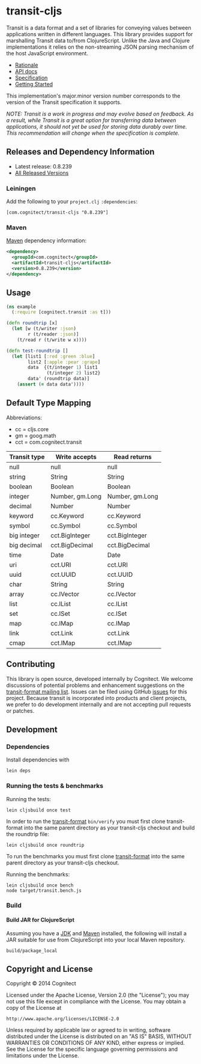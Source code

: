# transit-cljs

Transit is a data format and a set of libraries for conveying values between
applications written in different languages. This library provides support for
marshalling Transit data to/from ClojureScript. Unlike the Java and Clojure
implementations it relies on the non-streaming JSON parsing mechanism of the
host JavaScript environment.

* [Rationale](http://blog.cognitect.com/blog/2014/7/22/transit)
* [API docs](http://cognitect.github.io/transit-cljs/)
* [Specification](http://github.com/cognitect/transit-format)
* [Getting Started](http://github.com/cognitect/transit-cljs/wiki/Getting-Started)

This implementation's major.minor version number corresponds to the version of
the Transit specification it supports.

_NOTE: Transit is a work in progress and may evolve based on feedback.
As a result, while Transit is a great option for transferring data
between applications, it should not yet be used for storing data
durably over time. This recommendation will change when the
specification is complete._ 

## Releases and Dependency Information

* Latest release: 0.8.239
* [All Released Versions](http://search.maven.org/#search%7Cgav%7C1%7Cg%3A%22com.cognitect%22%20AND%20a%3A%22transit-cljs%22)

### Leiningen

Add the following to your `project.clj` `:dependencies`:

```
[com.cognitect/transit-cljs "0.8.239"]
```

### Maven

[Maven](http://maven.apache.org/) dependency information:

```xml
<dependency>
  <groupId>com.cognitect</groupId>
  <artifactId>transit-cljs</artifactId>
  <version>0.8.239</version>
</dependency>
```

## Usage

```clojure
(ns example
  (:require [cognitect.transit :as t]))

(defn roundtrip [x]
  (let [w (t/writer :json)
        r (t/reader :json)]
    (t/read r (t/write w x))))

(defn test-roundtrip []
  (let [list1 [:red :green :blue]
        list2 [:apple :pear :grape]
        data  {(t/integer 1) list1
               (t/integer 2) list2}
        data' (roundtrip data)]
    (assert (= data data'))))
```

## Default Type Mapping

Abbreviations:
* cc = cljs.core
* gm = goog.math
* cct = com.cognitect.transit

|Transit type|Write accepts|Read returns|
|------------|-------------|------------|
|null|null|null|
|string|String|String|
|boolean|Boolean|Boolean|
|integer|Number, gm.Long|Number, gm.Long|
|decimal|Number|Number|
|keyword|cc.Keyword|cc.Keyword|
|symbol|cc.Symbol|cc.Symbol|
|big integer|cct.BigInteger|cct.BigInteger|
|big decimal|cct.BigDecimal|cct.BigDecimal|
|time|Date|Date|
|uri|cct.URI|cct.URI|
|uuid|cct.UUID|cct.UUID|
|char|String|String|
|array|cc.IVector|cc.IVector|
|list|cc.IList|cc.IList|
|set|cc.ISet|cc.ISet|
|map|cc.IMap|cc.IMap|
|link|cct.Link|cct.Link|
|cmap|cct.IMap|cct.IMap|

## Contributing 

This library is open source, developed internally by Cognitect. We welcome
discussions of potential problems and enhancement suggestions on the
[transit-format mailing
list](https://groups.google.com/forum/#!forum/transit-format). Issues can be
filed using GitHub [issues](https://github.com/cognitect/transit-cljs/issues)
for this project. Because transit is incorporated into products and client
projects, we prefer to do development internally and are not accepting pull
requests or patches.

## Development

### Dependencies

Install dependencies with

```
lein deps
```

### Running the tests & benchmarks

Running the tests:

```
lein cljsbuild once test
```

In order to run the [transit-format](https://github.com/cognitect/transit-format) 
`bin/verify` you must first clone transit-format into the same parent directory 
as your transit-cljs checkout and build the roundtrip file:

```
lein cljsbuild once roundtrip
```

To run the benchmarks you must first clone 
[transit-format](https://github.com/cognitect/transit-format) into the same
parent directory as your transit-cljs checkout. 

Running the benchmarks:

```
lein cljsbuild once bench
node target/transit.bench.js
```

### Build

#### Build JAR for ClojureScript

Assuming you have a
[JDK](http://www.oracle.com/technetwork/java/javaee/downloads/java-ee-sdk-6u3-jdk-7u1-downloads-523391.html)
and [Maven](http://maven.apache.org) installed, the following will
install a JAR suitable for use from ClojureScript into your local
Maven repository.

```
build/package_local
```

## Copyright and License

Copyright © 2014 Cognitect

Licensed under the Apache License, Version 2.0 (the "License");
you may not use this file except in compliance with the License.
You may obtain a copy of the License at

    http://www.apache.org/licenses/LICENSE-2.0

Unless required by applicable law or agreed to in writing, software
distributed under the License is distributed on an "AS IS" BASIS,
WITHOUT WARRANTIES OR CONDITIONS OF ANY KIND, either express or implied.
See the License for the specific language governing permissions and
limitations under the License.
